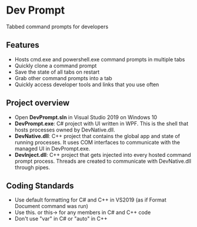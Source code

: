 # Dev Prompt
Tabbed command prompts for developers

## Features
* Hosts cmd.exe and powershell.exe command prompts in multiple tabs
* Quickly clone a command prompt
* Save the state of all tabs on restart
* Grab other command prompts into a tab
* Quickly access developer tools and links that you use often

## Project overview
* Open __DevPrompt.sln__ in Visual Studio 2019 on Windows 10
* __DevPrompt.exe__: C# project with UI written in WPF. This is the shell that hosts processes owned by DevNative.dll.
* __DevNative.dll__: C++ project that contains the global app and state of running processes. It uses COM interfaces to communicate with the managed UI in DevPrompt.exe.
* __DevInject.dll__: C++ project that gets injected into every hosted command prompt process. Threads are created to communicate with DevNative.dll through pipes.

## Coding Standards
* Use default formatting for C# and C++ in VS2019 (as if Format Document command was run)
* Use this. or this-> for any members in C# and C++ code
* Don't use "var" in C# or "auto" in C++
